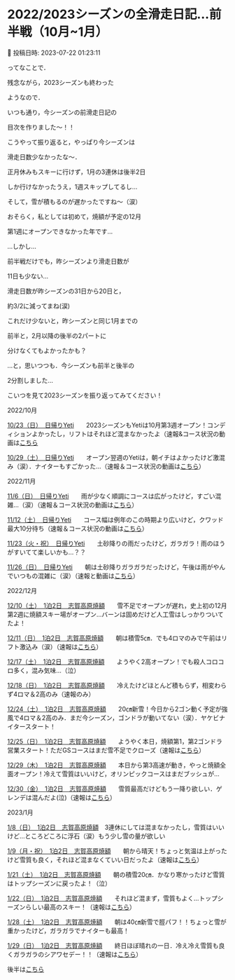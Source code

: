 # 2022/2023シーズンの全滑走日記…前半戦（10月~1月）

📅 投稿日時: 2023-07-22 01:23:11

ってなことで．


残念ながら，2023シーズンも終わった


ようなので．





いつも通り，今シーズンの前滑走日記の


目次を作りました～！！





こうやって振り返ると，やっぱり今シーズンは


滑走日数少なかったな～．


正月休みもスキーに行けず，1月の3連休は後半2日


しか行けなかったうえ，1週スキップしてるし…





そして，雪が積もるのが遅かったですね～（涙）


おそらく，私としては初めて，焼額が予定の12月


第1週にオープンできなかった年です…





…しかし…


前半戦だけでも，昨シーズンより滑走日数が


11日も少ない…


滑走日数が昨シーズンの31日から20日と，


約3/2に減ってまね(涙)





これだけ少ないと，昨シーズンと同じ1月までの


前半と，2月以降の後半の2パートに


分けなくてもよかったかも？


…と，思いつつも．今シーズンも前半と後半の


2分割しました…





こいつを見て2023シーズンを振り返ってみてください！





2022/10月





[10/23（日）　日帰りYeti](efe6dd0368a38d63b40038309aef8450b.md)　　2023シーズンもYetiは10月第3週オープン！コンディションよかったし，リフトはそれほど混まなかったよ（速報&コース状況の動画は[こちら](eb66cb1b8bb505ffa0276ff1aba43cca6.md)





[10/29（土）　日帰りYeti](ecf5ca5a597ae1bed31308ed2150dcfdd.md)　　オープン翌週のYetiは，朝イチはよかったけど激混み（涙）．ナイターもすごかった…（速報＆コース状況の動画は[こちら](ee06248de57f94e585505d7f932a35b6d.md)）





2022/11月





[11/6（日）　日帰りYeti](e56fca41166eae1755cac2143c1188710.md)　　雨が少なく順調にコースは広がったけど，すごい混雑…（涙）（速報＆コース状況の動画は[こちら](ef0f0944e95f80769add089692f829c9f.md)）





[11/12（土）　日帰りYeti](ed301cb6f338876ba4c813cc0612695ea.md)　　コース幅は例年のこの時期より広いけど，クワッド最大10分待ち（速報＆コース状況の動画は[こちら](ee14ed3a89efa18eea06267e3ec1b6cfb.md)）





[11/23（火・祝）　日帰りYeti](ed9420f6ffc71caa2d3e43e2d8c310a37.md)　　土砂降りの雨だったけど，ガラガラ！雨のほうがすいてて楽しいかも…？？





[11/26（日）　日帰りYeti](ed210f35cc623b2867d745e566e615c34.md)　　朝は土砂降りガラガラだったけど，午後は雨がやんでいつもの混雑に（涙）（速報と動画は[こちら](e51a8165898145aa0220c823dc3ea8f2a.md)）





2022/12月





[12/10（土）　1泊2日　志賀高原焼額](e3c0d251af6231af3cb5f8e8d0552642d.md)　　雪不足でオープンが遅れ，史上初の12月第2週に焼額スキー場がオープン…バーンは固めだけど人工雪はしっかりついてたよ！


[12/11（日）　1泊2日　志賀高原焼額](ed61dc852aa5e8807a830a27f55815807.md)　　朝は積雪5㎝．でも4ロマのみで午前はリフト激込み（涙）（速報は[こちら](e5b566c2d8e2e3defc50e0cfdb8377d3a.md)）





[12/17（土）　1泊2日　志賀高原焼額](e9b904d8a0a7319f5ba1b4a279e417216.md)　　ようやく2高オープン！でも殺人コロコロ多く，混み気味…（泣）


[12/18（日）　1泊2日　志賀高原焼額](eb379ee73675f28d5ee91a6fb8e99b58a.md)　　冷えたけどほとんど積もらず，相変わらず4ロマ＆2高のみ（速報のみ）





[12/24（土）　1泊2日　志賀高原焼額](ea1db97b6e2d52b76bc0a232011b35a17.md)　　20㎝新雪！今日から2ゴン動く予定が強風で4ロマ＆2高のみ．まだ今シーズン，ゴンドラが動いてない（涙）．ヤケビナイタースタート！


[12/25（日）　1泊2日　志賀高原焼額](ea83209eacc36bbbaef78815fc1413a2c.md)　　ようやく本日，焼額第1，第2ゴンドラ営業スタート！ただGSコースはまだ雪不足でクローズ（速報は[こちら](e695f2803868aca1fd76978147ea6a1c6.md)）





[12/29（木）　1泊2日　志賀高原焼額](e8d87fe863ab769a66693fd4152035279.md)　　本日から第3高速が動き，やっと焼額全面オープン！冷えて雪質はいいけど，オリンピックコースはまだブッシュが…


[12/30（金）　1泊2日　志賀高原焼額](e7d2ca30fa9abcc7da4c4f73ee2c8765a.md)　　雪質最高だけどもう一降り欲しい．ゲレンデは混んだよ(泣)（速報は[こちら](e4f58e3f1a99be90e18234a8bef74ab3c.md)）





2023/1月





[1/8（日）　1泊2日　志賀高原焼額](e9f1b9c43b8b789d288a44e75a1e67e45.md)　3連休にしては混まなかったし，雪質はいいけど…ところどころに浮石（涙）もう少し雪の量が欲しい


[1/9（月・祝）　1泊2日　志賀高原焼額](e67f62e25adb99e0cc8091a58c75ca84c.md)　　朝から晴天！ちょっと気温は上がったけど雪質も良く，それほど混まなくていい日だったよ（速報は[こちら](e527f15cf1552ee90d4abf8bdf5dbd594.md)）





[1/21（土）　1泊2日　志賀高原焼額](e962b882e29376d4e2924c60abbb15e49.md)　　朝の積雪20㎝．かなり寒かったけど雪質はトップシーズンに戻ったよ！（泣）


[1/22（日）　1泊2日　志賀高原焼額](e631582cc53c7c077445311df4053b821.md)　　それほど混まず，雪質もよく…トップシーズンらしい最高のスキー！（速報は[こちら](e12ffa5540037d1069501e992528cba16.md)）





[1/28（土）　1泊2日　志賀高原焼額](e2a768777fd4013acd2c624da32ab62cf.md)　　朝は40㎝新雪で脛パフ！！ちょっと雪が重かったけど，ガラガラでナイターも最高！


[1/29（日）　1泊2日　志賀高原焼額](e399a730037ca671bbfbca32d4f46f71d.md)　　終日ほぼ晴れの一日．冷え冷え雪質も良くガラガラのシアワセデー！！（速報は[こちら](e54b81e0249c16e5d0e3c3826e6a5915d.md)）








後半は[こちら](e6a755a6aa367ecb73a2062f8dd387cdb.md)
